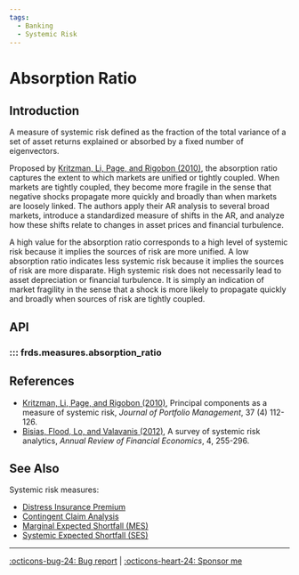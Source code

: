 ```yaml
---
tags:
  - Banking
  - Systemic Risk
---
```


# Absorption Ratio

## Introduction

A measure of systemic risk defined as the fraction of the total variance of a set of asset returns explained or absorbed by
a fixed number of eigenvectors.

Proposed by [Kritzman, Li, Page, and Rigobon (2010)](https://doi.org/10.3905/jpm.2011.37.4.112), the absorption ratio captures the extent to which markets are unified or tightly coupled.
When markets are tightly coupled, they become more fragile in the sense that negative shocks propagate more quickly
and broadly than when markets are loosely linked. The authors apply their AR analysis to several broad markets,
introduce a standardized measure of shifts in the AR, and analyze how these shifts relate to changes in asset prices and financial turbulence.

A high value for the absorption ratio corresponds to a high level of systemic risk because it implies the sources of risk are more unified.
A low absorption ratio indicates less systemic risk because it implies the sources of risk are more disparate.
High systemic risk does not necessarily lead to asset depreciation or financial turbulence.
It is simply an indication of market fragility in the sense that a shock is more likely to propagate quickly and broadly when sources of risk are tightly coupled.

## API

### ::: frds.measures.absorption_ratio

## References

* [Kritzman, Li, Page, and Rigobon (2010)](https://doi.org/10.3905/jpm.2011.37.4.112),
    Principal components as a measure of systemic risk, *Journal of Portfolio Management*, 37 (4) 112-126.
* [Bisias, Flood, Lo, and Valavanis (2012)](https://doi.org/10.1146/annurev-financial-110311-101754),
    A survey of systemic risk analytics, *Annual Review of Financial Economics*, 4, 255-296.

## See Also

Systemic risk measures:

* [Distress Insurance Premium](/measures/distress_insurance_premium/)
* [Contingent Claim Analysis](/measures/contingent_claim_analysis/)
* [Marginal Expected Shortfall (MES)](/measures/marginal_expected_shortfall/)
* [Systemic Expected Shortfall (SES)](/measures/systemic_expected_shortfall/)

---

[:octicons-bug-24: Bug report](https://github.com/mgao6767/frds/issues/new?assignees=mgao6767&labels=&template=bug_report.md&title=%5BBUG%5D) | [:octicons-heart-24: Sponsor me](https://github.com/sponsors/mgao6767)